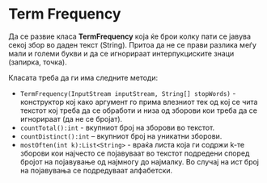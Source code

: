 # Term Frequency

<p>Да се развие класа <strong>TermFrequency</strong> која ќе брои колку пати се јавува секој збор во даден текст (String). Притоа да не се прави разлика меѓу мали и големи букви и да се игнорираат интерпукциските знаци (запирка, точка).</p>

<p>Класата треба да ги има следните методи:</p>

<ul>
<li><code>TermFrequency(InputStream inputStream, String[] stopWords)</code> - конструктор кој како аргумент го прима влезниот тек од кој се чита текстот кој треба да се обработи и низа од зборови кои треба да се игнорираат (да не се бројат).</li>
<li><code>countTotal():int</code> - вкупниот број на зборови во текстот.</li>
<li><code>countDistinct():int</code> – вкупниот број на уникатни зборови. </li>
<li><code>mostOften(int k):List&lt;String&gt;</code> - враќа листа која ги содржи k-те зборови кои најчесто се појавуваат во текстот подредени според бројот на појавување од најмногу до најмалку. Во случај на ист број на појавувања се подредуваат алфабетски.</li>
</ul>